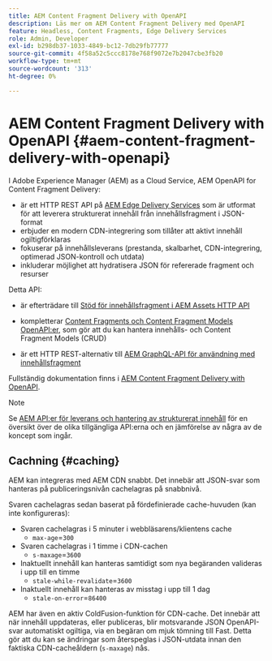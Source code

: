 ```yaml
---
title: AEM Content Fragment Delivery with OpenAPI
description: Läs mer om AEM Content Fragment Delivery med OpenAPI
feature: Headless, Content Fragments, Edge Delivery Services
role: Admin, Developer
exl-id: b298db37-1033-4849-bc12-7db29fb77777
source-git-commit: 4f58a52c5ccc8178e768f9072e7b2047cbe3fb20
workflow-type: tm+mt
source-wordcount: '313'
ht-degree: 0%

---
```


# AEM Content Fragment Delivery with OpenAPI {#aem-content-fragment-delivery-with-openapi}

I Adobe Experience Manager (AEM) as a Cloud Service, AEM OpenAPI for Content Fragment Delivery:

* är ett HTTP REST API på [AEM Edge Delivery Services](/help/edge/overview.md) som är utformat för att leverera strukturerat innehåll från innehållsfragment i JSON-format
* erbjuder en modern CDN-integrering som tillåter att aktivt innehåll ogiltigförklaras
* fokuserar på innehållsleverans (prestanda, skalbarhet, CDN-integrering, optimerad JSON-kontroll och utdata)
* inkluderar möjlighet att hydratisera JSON för refererade fragment och resurser

Detta API:

* är efterträdare till [Stöd för innehållsfragment i AEM Assets HTTP API](/help/assets/content-fragments/assets-api-content-fragments.md)

* kompletterar [Content Fragments och Content Fragment Models OpenAPI:er](/help/headless/content-fragment-openapis.md), som gör att du kan hantera innehålls- och Content Fragment Models (CRUD)

* är ett HTTP REST-alternativ till [AEM GraphQL-API för användning med innehållsfragment](/help/headless/graphql-api/content-fragments.md)

Fullständig dokumentation finns i [AEM Content Fragment Delivery with OpenAPI](https://developer.adobe.com/experience-cloud/experience-manager-apis/api/stable/contentfragments/delivery/).

>[!NOTE]
>
>Se [AEM API:er för leverans och hantering av strukturerat innehåll](/help/headless/apis-headless-and-content-fragments.md) för en översikt över de olika tillgängliga API:erna och en jämförelse av några av de koncept som ingår.

## Cachning {#caching}

AEM kan integreras med AEM CDN snabbt. Det innebär att JSON-svar som hanteras på publiceringsnivån cachelagras på snabbnivå.

Svaren cachelagras sedan baserat på fördefinierade cache-huvuden (kan inte konfigureras):

* Svaren cachelagras i 5 minuter i webbläsarens/klientens cache
   * `max-age`=`300`
* Svaren cachelagras i 1 timme i CDN-cachen
   * `s-maxage`=`3600`
* Inaktuellt innehåll kan hanteras samtidigt som nya begäranden valideras i upp till en timme
   * `stale-while-revalidate`=`3600`
* Inaktuellt innehåll kan hanteras av misstag i upp till 1 dag
   * `stale-on-error`=`86400`

AEM har även en aktiv ColdFusion-funktion för CDN-cache. Det innebär att när innehåll uppdateras, eller publiceras, blir motsvarande JSON OpenAPI-svar automatiskt ogiltiga, via en begäran om mjuk tömning till Fast. Detta gör att du kan se ändringar som återspeglas i JSON-utdata innan den faktiska CDN-cacheåldern (`s-maxage`) nås.
